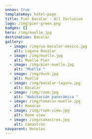```yaml
---
onnav: true
templateKey: hotel-page
title: Pier Bacalar - All Inclusive
logo: /img/pier-green.png
badges: []
hero: /img/muelle.jpg
destination: Bacalar
gallery:
  - image: /img/ua-bacalar-mexico.jpg
    alt: Laguna Bacalar
  - image: /img/muelle.jpg
    alt: Muelle Pier
  - image: /img/pier-muelle.jpg
    alt: "Muelle "
  - image: /img/duck.jpg
    alt: Muelle
  - image: /img/bacalar-laguna.jpg
    alt: Bacalar
  - image: /img/room.jpg
    alt: "Habitación panorámica "
  - image: /img/hamacas-muelle.jpg
    alt: Hamacas
  - image: /img/room-view.jpg
    alt: Room view
  - image: /img/camastros.jpg
    alt: Camastros
navparent: Hoteles
---
```

